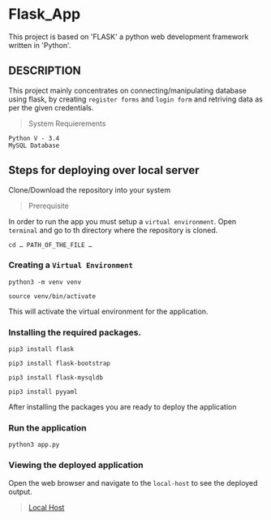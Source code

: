 # Flask_App

This project is based on 'FLASK' a python web development framework written in 'Python'.

## DESCRIPTION

This project mainly concentrates on connecting/manipulating database using flask, by creating `register forms` and `login form` and retriving data as per the given credentials.

> System Requierements
```shell
Python V - 3.4
MySQL Database
```

## Steps for deploying over local server

Clone/Download the repository into your system

> Prerequisite

In order to run the app you must setup a `virtual environment`.
Open `terminal` and go to th directory where the repository is cloned.
```shell
cd … PATH_OF_THE_FILE …
```
### Creating a `Virtual Environment`

```shell
python3 -m venv venv
```
```shell
source venv/bin/activate
```
This will activate the virtual environment for the application.

### Installing the required packages. 
```shell
pip3 install flask
```
```shell
pip3 install flask-bootstrap
```
```shell
pip3 install flask-mysqldb
```
```shell
pip3 install pyyaml
```

After installing the packages you are ready to deploy the application

### Run the application
```shell
python3 app.py
```

### Viewing the deployed application
Open the web browser and navigate to the `local-host` to see the deployed output.
> [Local Host](http://127.0.0.1:5000/)
